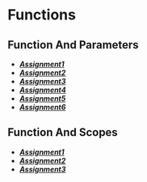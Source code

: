 # Functions

## Function And Parameters

- ***[Assignment1](./assignment1/)***
- ***[Assignment2](./assignment2/)***
- ***[Assignment3](./assignment3/)***
- ***[Assignment4](./assignment4/)***
- ***[Assignment5](./assignment5/)***
- ***[Assignment6](./assignment6/)***

## Function And Scopes

- ***[Assignment1](./assignment7/)***
- ***[Assignment2](./assignment8/)***
- ***[Assignment3](./assignment9/)***
